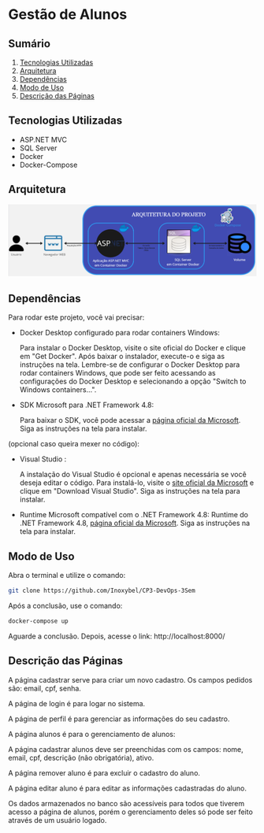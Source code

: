 # Gestão de Alunos

## Sumário

1. [Tecnologias Utilizadas](#tecnologias-utilizadas)
2. [Arquitetura](#arquitetura)
3. [Dependências](#dependências)
4. [Modo de Uso](#modo-de-uso)
5. [Descrição das Páginas](#descrição-das-páginas)

## Tecnologias Utilizadas

- ASP.NET MVC
- SQL Server
- Docker
- Docker-Compose

## Arquitetura

![Arquitetura](./doc/architeture.png)

## Dependências

Para rodar este projeto, você vai precisar:

- Docker Desktop configurado para rodar containers Windows:

    Para instalar o Docker Desktop, visite o site oficial do Docker e clique em "Get Docker". Após baixar o instalador, execute-o e siga as instruções na tela. Lembre-se de configurar o Docker Desktop para rodar containers Windows, que pode ser feito acessando as configurações do Docker Desktop e selecionando a opção "Switch to Windows containers...".

- SDK Microsoft para .NET Framework 4.8:

    Para baixar o SDK, você pode acessar a [página oficial da Microsoft](https://dotnet.microsoft.com/pt-br/download/dotnet-framework/net47). Siga as instruções na tela para instalar.

(opcional caso queira mexer no código):
- Visual Studio :

    A instalação do Visual Studio é opcional e apenas necessária se você deseja editar o código. Para instalá-lo, visite o [site oficial da Microsoft](https://visualstudio.microsoft.com/pt-br/downloads/) e clique em "Download Visual Studio". Siga as instruções na tela para instalar.

- Runtime Microsoft compatível com o .NET Framework 4.8:
    Runtime do .NET Framework 4.8, [página oficial da Microsoft](https://dotnet.microsoft.com/pt-br/download/dotnet-framework/net47). Siga as instruções na tela para instalar.


## Modo de Uso

Abra o terminal e utilize o comando:

```bash
git clone https://github.com/Inoxybel/CP3-DevOps-3Sem
```
Após a conclusão, use o comando:

```bash
docker-compose up
```
Aguarde a conclusão. Depois, acesse o link: http://localhost:8000/

## Descrição das Páginas
A página cadastrar serve para criar um novo cadastro. Os campos pedidos são: email, cpf, senha.

A página de login é para logar no sistema.

A página de perfil é para gerenciar as informações do seu cadastro.

A página alunos é para o gerenciamento de alunos:

A página cadastrar alunos deve ser preenchidas com os campos: nome, email, cpf, descrição (não obrigatória), ativo.

A página remover aluno é para excluir o cadastro do aluno.

A página editar aluno é para editar as informações cadastradas do aluno.

Os dados armazenados no banco são acessíveis para todos que tiverem acesso a página de alunos, porém o gerenciamento deles só pode ser feito através de um usuário logado.
